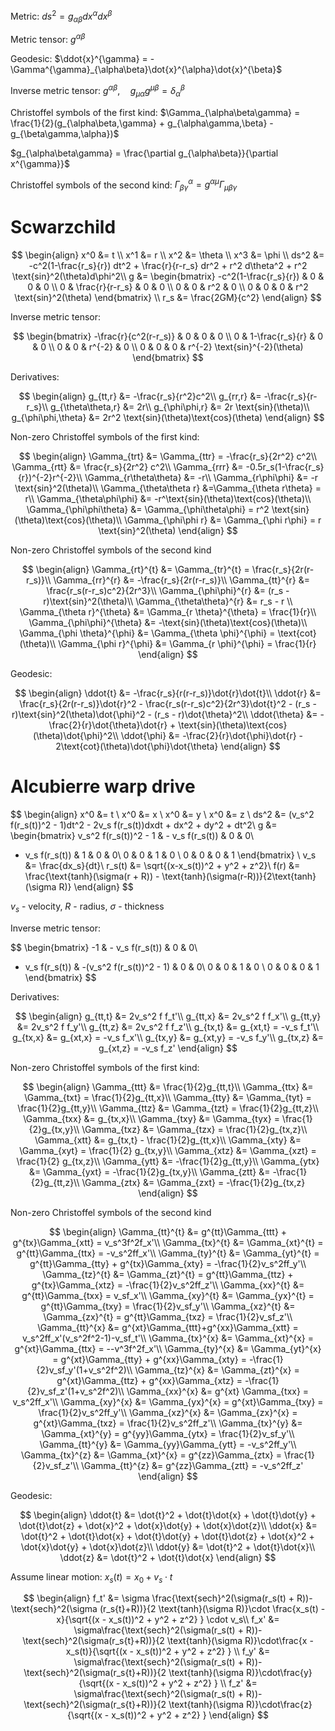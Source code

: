 Metric: $ds^2 = g_{\alpha\beta}dx^{\alpha}dx^{\beta}$

Metric tensor: $g^{\alpha\beta}$

Geodesic:  $\ddot{x}^{\gamma} = - \Gamma^{\gamma}_{\alpha\beta}\dot{x}^{\alpha}\dot{x}^{\beta}$

Inverse metric tensor: $g^{\alpha\beta}, \hspace{1em} g_{\mu\alpha}g^{\mu\beta} = \delta_{\alpha}^{\beta}$

Christoffel symbols of the first kind: $\Gamma_{\alpha\beta\gamma}  = \frac{1}{2}(g_{\alpha\beta,\gamma} + g_{\alpha\gamma,\beta} - g_{\beta\gamma,\alpha})$

$g_{\alpha\beta\gamma} = \frac{\partial g_{\alpha\beta}}{\partial x^{\gamma}}$

Christoffel symbols of the second kind: $\Gamma^{\alpha}_{\beta\gamma} = g^{\alpha\mu}\Gamma_{\mu\beta\gamma}$

# Scwarzchild
$$
\begin{align}
x^0 &= t \\ x^1 &= r \\ x^2 &= \theta \\ x^3 &= \phi \\
ds^2 &= -c^2(1-\frac{r_s}{r}) dt^2 + \frac{r}{r-r_s} dr^2 + r^2 d\theta^2 + r^2 \text{sin}^2(\theta)d\phi^2\\
g &= \begin{bmatrix} 
-c^2(1-\frac{r_s}{r}) & 0 & 0 & 0 \\
 0 & \frac{r}{r-r_s} & 0 & 0 \\
 0 & 0 & r^2 & 0 \\
 0 & 0 & 0 & r^2 \text{sin}^2(\theta)
\end{bmatrix} \\
r_s &= \frac{2GM}{c^2}
\end{align}
$$

Inverse metric tensor: 

$$
\begin{bmatrix} 
-\frac{r}{c^2(r-r_s)} & 0 & 0 & 0 \\
 0 & 1-\frac{r_s}{r} & 0 & 0 \\
 0 & 0 & r^{-2} & 0 \\
 0 & 0 & 0 & r^{-2} \text{sin}^{-2}(\theta)
\end{bmatrix}
$$

Derivatives:

$$
\begin{align}
g_{tt,r} &= -\frac{r_s}{r^2}c^2\\
g_{rr,r} &= -\frac{r_s}{r-r_s}\\
g_{\theta\theta,r} &= 2r\\
g_{\phi\phi,r} &= 2r \text{sin}(\theta)\\
g_{\phi\phi,\theta} &= 2r^2 \text{sin}(\theta)\text{cos}(\theta)
\end{align}
$$

Non-zero Christoffel symbols of the first kind:

$$
\begin{align}
\Gamma_{trt} &= \Gamma_{ttr} = -\frac{r_s}{2r^2} c^2\\
\Gamma_{rtt} &= \frac{r_s}{2r^2} c^2\\
\Gamma_{rrr} &= -0.5r_s(1-\frac{r_s}{r})^{-2}r^{-2}\\
\Gamma_{r\theta\theta} &= -r\\
\Gamma_{r\phi\phi} &= -r \text{sin}^2(\theta)\\
\Gamma_{\theta\theta r} &=\Gamma_{\theta r\theta} = r\\
\Gamma_{\theta\phi\phi} &= -r^\text{sin}(\theta)\text{cos}(\theta)\\
\Gamma_{\phi\phi\theta} &= \Gamma_{\phi\theta\phi} = r^2 \text{sin}(\theta)\text{cos}(\theta)\\
\Gamma_{\phi\phi r} &= \Gamma_{\phi r\phi} = r \text{sin}^2(\theta)
\end{align}
$$

Non-zero Christoffel symbols of the second kind

$$
\begin{align}
\Gamma_{rt}^{t} &= \Gamma_{tr}^{t} = \frac{r_s}{2r(r-r_s)}\\
\Gamma_{rr}^{r} &= -\frac{r_s}{2r(r-r_s)}\\
\Gamma_{tt}^{r} &= \frac{r_s(r-r_s)c^2}{2r^3}\\
\Gamma_{\phi\phi}^{r} &= (r_s - r)\text{sin}^2(\theta)\\
\Gamma_{\theta\theta}^{r} &= r_s - r \\
\Gamma_{\theta r}^{\theta} &= \Gamma_{r \theta}^{\theta} = \frac{1}{r}\\
\Gamma_{\phi\phi}^{\theta} &= -\text{sin}(\theta)\text{cos}(\theta)\\
\Gamma_{\phi \theta}^{\phi} &= \Gamma_{\theta \phi}^{\phi} = \text{cot}(\theta)\\
\Gamma_{\phi r}^{\phi} &= \Gamma_{r \phi}^{\phi} = \frac{1}{r}
\end{align}
$$

Geodesic:

$$
\begin{align}
\ddot{t} &= -\frac{r_s}{r(r-r_s)}\dot{r}\dot{t}\\
\ddot{r} &= \frac{r_s}{2r(r-r_s)}\dot{r}^2 - \frac{r_s(r-r_s)c^2}{2r^3}\dot{t}^2 - (r_s - r)\text{sin}^2(\theta)\dot{\phi}^2 - (r_s - r)\dot{\theta}^2\\
\ddot{\theta} &= -\frac{2}{r}\dot{\theta}\dot{r} + \text{sin}(\theta)\text{cos}(\theta)\dot{\phi}^2\\
\ddot{\phi} &= -\frac{2}{r}\dot{\phi}\dot{r} - 2\text{cot}(\theta)\dot{\phi}\dot{\theta}
\end{align}
$$

# Alcubierre warp drive
$$
\begin{align}
x^0 &= t \\ x^0 &= x \\ x^0 &= y \\ x^0 &= z \\
ds^2 &= (v_s^2 f(r_s(t))^2 - 1)dt^2 - 2v_s f(r_s(t))dxdt + dx^2 + dy^2 + dt^2\\
g &= \begin{bmatrix}
v_s^2 f(r_s(t))^2 - 1 & - v_s f(r_s(t)) & 0 & 0\\
- v_s f(r_s(t)) & 1 & 0 & 0\\
0 & 0 & 1 & 0 \\
0 & 0 & 0 & 1
\end{bmatrix} \\
v_s &= \frac{dx_s}{dt}\\
r_s(t) &= \sqrt{(x-x_s(t))^2 + y^2 + z^2}\\
f(r) &= \frac{\text{tanh}(\sigma(r + R)) - \text{tanh}(\sigma(r-R))}{2\text{tanh}(\sigma R)}
\end{align}
$$

$v_s$ - velocity, $R$ - radius, $\sigma$ - thickness

Inverse metric tensor: 

$$
\begin{bmatrix}
-1 & - v_s f(r_s(t)) & 0 & 0\\
- v_s f(r_s(t)) & -(v_s^2 f(r_s(t))^2 - 1) & 0 & 0\\
0 & 0 & 1 & 0 \\
0 & 0 & 0 & 1
\end{bmatrix}
$$

Derivatives:

$$
\begin{align}
g_{tt,t} &= 2v_s^2 f f_t'\\
g_{tt,x} &= 2v_s^2 f f_x'\\
g_{tt,y} &= 2v_s^2 f f_y'\\
g_{tt,z} &= 2v_s^2 f f_z'\\
g_{tx,t} &= g_{xt,t} = -v_s f_t'\\
g_{tx,x} &= g_{xt,x} = -v_s f_x'\\
g_{tx,y} &= g_{xt,y} = -v_s f_y'\\
g_{tx,z} &= g_{xt,z} = -v_s f_z'
\end{align}
$$

Non-zero Christoffel symbols of the first kind:

$$
\begin{align}
\Gamma_{ttt} &= \frac{1}{2}g_{tt,t}\\
\Gamma_{ttx} &= \Gamma_{txt} = \frac{1}{2}g_{tt,x}\\
\Gamma_{tty} &= \Gamma_{tyt} = \frac{1}{2}g_{tt,y}\\
\Gamma_{ttz} &= \Gamma_{tzt} = \frac{1}{2}g_{tt,z}\\
\Gamma_{txx} &= g_{tx,x}\\
\Gamma_{txy} &= \Gamma_{tyx} = \frac{1}{2}g_{tx,y}\\
\Gamma_{txz} &= \Gamma_{tzx} = \frac{1}{2}g_{tx,z}\\
\Gamma_{xtt} &= g_{tx,t} - \frac{1}{2}g_{tt,x}\\
\Gamma_{xty} &= \Gamma_{xyt} = \frac{1}{2} g_{tx,y}\\
\Gamma_{xtz} &= \Gamma_{xzt} = \frac{1}{2} g_{tx,z}\\
\Gamma_{ytt} &= -\frac{1}{2}g_{tt,y}\\
\Gamma_{ytx} &= \Gamma_{yxt} = -\frac{1}{2}g_{tx,y}\\
\Gamma_{ztt} &= -\frac{1}{2}g_{tt,z}\\
\Gamma_{ztx} &= \Gamma_{zxt} = -\frac{1}{2}g_{tx,z}
\end{align}
$$

Non-zero Christoffel symbols of the second kind

$$
\begin{align}
\Gamma_{tt}^{t} &= g^{tt}\Gamma_{ttt} + g^{tx}\Gamma_{xtt} = v_s^3f^2f_x'\\
\Gamma_{tx}^{t} &= \Gamma_{xt}^{t} = g^{tt}\Gamma_{ttx} = -v_s^2ff_x'\\
\Gamma_{ty}^{t} &= \Gamma_{yt}^{t} = g^{tt}\Gamma_{tty} + g^{tx}\Gamma_{xty} = -\frac{1}{2}v_s^2ff_y'\\
\Gamma_{tz}^{t} &= \Gamma_{zt}^{t} = g^{tt}\Gamma_{ttz} + g^{tx}\Gamma_{xtz} = -\frac{1}{2}v_s^2ff_z'\\
\Gamma_{xx}^{t} &= g^{tt}\Gamma_{txx} = v_sf_x'\\
\Gamma_{xy}^{t} &= \Gamma_{yx}^{t} = g^{tt}\Gamma_{txy} = \frac{1}{2}v_sf_y'\\
\Gamma_{xz}^{t} &= \Gamma_{zx}^{t} = g^{tt}\Gamma_{txz} = \frac{1}{2}v_sf_z'\\
\Gamma_{tt}^{x} &= g^{xt}\Gamma_{ttt}+g^{xx}\Gamma_{xtt} = v_s^2ff_x'(v_s^2f^2-1)-v_sf_t'\\
\Gamma_{tx}^{x} &= \Gamma_{xt}^{x} = g^{xt}\Gamma_{ttx} = --v^3f^2f_x'\\
\Gamma_{ty}^{x} &= \Gamma_{yt}^{x} = g^{xt}\Gamma_{tty} + g^{xx}\Gamma_{xty} = -\frac{1}{2}v_sf_y'(1+v_s^2f^2)\\
\Gamma_{tz}^{x} &= \Gamma_{zt}^{x} = g^{xt}\Gamma_{ttz} + g^{xx}\Gamma_{xtz} = -\frac{1}{2}v_sf_z'(1+v_s^2f^2)\\
\Gamma_{xx}^{x} &= g^{xt} \Gamma_{txx} = v_s^2ff_x'\\
\Gamma_{xy}^{x} &= \Gamma_{yx}^{x} = g^{xt}\Gamma_{txy} = \frac{1}{2}v_s^2ff_y'\\
\Gamma_{xz}^{x} &= \Gamma_{zx}^{x} = g^{xt}\Gamma_{txz} = \frac{1}{2}v_s^2ff_z'\\
\Gamma_{tx}^{y} &= \Gamma_{xt}^{y} = g^{yy}\Gamma_{ytx} = \frac{1}{2}v_sf_y'\\
\Gamma_{tt}^{y} &= \Gamma_{yy}\Gamma_{ytt} = -v_s^2ff_y'\\
\Gamma_{tx}^{z} &= \Gamma_{xt}^{x} = g^{zz}\Gamma_{ztx} = \frac{1}{2}v_sf_z'\\
\Gamma_{tt}^{z} &= g^{zz}\Gamma_{ztt} = -v_s^2ff_z'
\end{align}
$$

Geodesic:

$$
\begin{align}
\ddot{t} &= \dot{t}^2 + \dot{t}\dot{x} + \dot{t}\dot{y} + \dot{t}\dot{z} + \dot{x}^2 + \dot{x}\dot{y} + \dot{x}\dot{z}\\
\ddot{x} &= \dot{t}^2 + \dot{t}\dot{x} + \dot{t}\dot{y} + \dot{t}\dot{z} + \dot{x}^2 + \dot{x}\dot{y} + \dot{x}\dot{z}\\
\ddot{y} &= \dot{t}^2 + \dot{t}\dot{x}\\
\ddot{z} &= \dot{t}^2 + \dot{t}\dot{x}
\end{align}
$$

Assume linear motion: $x_s(t) = x_0 + v_s \cdot t$

$$
\begin{align}
f_t' &= \sigma \frac{\text{sech}^2(\sigma(r_s(t) + R))-\text{sech}^2(\sigma (r_s{t}+R))}{2 \text{tanh}(\sigma R)}\cdot \frac{x_s(t) - x}{\sqrt{(x - x_s(t))^2 + y^2 + z^2} } \cdot v_s\\
f_x' &= \sigma\frac{\text{sech}^2(\sigma(r_s(t) + R))-\text{sech}^2(\sigma(r_s{t}+R))}{2 \text{tanh}(\sigma R)}\cdot\frac{x - x_s(t)}{\sqrt{(x - x_s(t))^2 + y^2 + z^2} } \\
f_y' &= \sigma\frac{\text{sech}^2(\sigma(r_s(t) + R))-\text{sech}^2(\sigma(r_s{t}+R))}{2 \text{tanh}(\sigma R)}\cdot\frac{y}{\sqrt{(x - x_s(t))^2 + y^2 + z^2} } \\
f_z' &= \sigma\frac{\text{sech}^2(\sigma(r_s(t) + R))-\text{sech}^2(\sigma(r_s{t}+R))}{2 \text{tanh}(\sigma R)}\cdot\frac{z}{\sqrt{(x - x_s(t))^2 + y^2 + z^2} }
\end{align}
$$